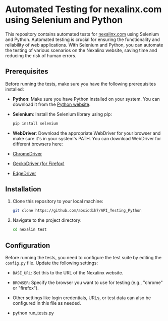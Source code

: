# Automated Testing for nexalinx.com using Selenium and Python
This repository contains automated tests for [nexalinx.com](https://www.nexalinx.com/) using Selenium and Python. Automated testing is crucial for ensuring the functionality and reliability of web applications. 
With Selenium and Python, you can automate the testing of various scenarios on the Nexalinx website, saving time and reducing the risk of human errors.

## Prerequisites

Before running the tests, make sure you have the following prerequisites installed:

- **Python**: Make sure you have Python installed on your system. You can download it from the [Python website](https://www.python.org/downloads/).

- **Selenium**: Install the Selenium library using pip:

  ```bash
  pip install selenium
  ```
- **WebDriver**: Download the appropriate WebDriver for your browser and make sure it's in your system's PATH. You can download WebDriver for different browsers here:
- [ChromeDriver](https://sites.google.com/chromium.org/driver/)
- [GeckoDriver (for Firefox)](https://github.com/mozilla/geckodriver/releases)
- [EdgeDriver](https://developer.microsoft.com/en-us/microsoft-edge/tools/webdriver/)

## Installation
1. Clone this repository to your local machine:
   ```bash
   git clone https://github.com/absiddik7/API_Testing_Python
   ```
4. Navigate to the project directory:
   ```bash
   cd nexalin test
   ```

## Configuration

Before running the tests, you need to configure the test suite by editing the `config.py` file. Update the following settings:

- `BASE_URL`: Set this to the URL of the Nexalinx website.

- `BROWSER`: Specify the browser you want to use for testing (e.g., "chrome" or "firefox").

- Other settings like login credentials, URLs, or test data can also be configured in this file as needed.
- python run_tests.py
